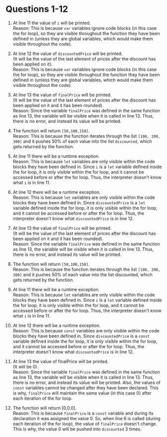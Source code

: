# Questions 1-12
1. At line 11 the value of `i` will be printed.  
   Reason: This is because `var` variables ignore code blocks (in this case the for loop), so they are visible throughout the function they have been defined in (unless they are global variables, which would make them visible throughout the code).

2. At line 12 the value of `discountedPrice` will be printed.  
   (It will be the value of the last element of prices after the discount has been applied on it).  
   Reason: This is because `var` variables ignore code blocks (in this case the for loop), so they are visible throughout the function they have been defined in (unless they are global variables, which would make them visible throughout the code).

3. At line 13 the value of `finalPrice` will be printed.  
   (It will be the value of the last element of prices after the discount has been applied on it and it has been rounded).  
   Reason: Since the variable `finalPrice` was defined in the same function as line 13, the variable will be visible when it is called in line 13. Thus, there is no error, and instead its value will be printed.

4. The function will return `[50,100,150]`.  
   Reason: This is because the function iterates through the list `[100, 200, 300]` and it pushes 50% of each value into the list `discounted`, which gets returned by the function. 

5. At line 11 there will be a runtime exception.  
   Reason: This is because `let` variables are only visible within the code blocks they have been defined in. Since `i` is a `let` variable defined inside the for loop, it is only visible within the for loop, and it cannot be accessed before or after the for loop. Thus, the interpreter doesn't know what `i` is in line 11.

6. At line 12 there will be a runtime exception.  
   Reason: This is because `let` variables are only visible within the code blocks they have been defined in. Since `discountedPrice` is a `let` variable defined inside the for loop, it is only visible within the for loop, and it cannot be accessed before or after the for loop. Thus, the interpreter doesn't know what `discountedPrice` is in line 12.

7. At line 13 the value of `finalPrice` will be printed.  
   (It will be the value of the last element of prices after the discount has been applied on it and it has been rounded).  
   Reason: Since the variable `finalPrice` was defined in the same function as line 13, the variable will be visible when it is called in line 13. Thus, there is no error, and instead its value will be printed.

8. The function will return `[50,100,150]`.  
   Reason: This is because the function iterates through the list `[100, 200, 300]` and it pushes 50% of each value into the list discounted, which gets returned by the function.

9.  At line 11 there will be a runtime exception.  
   Reason: This is because `let` variables are only visible within the code blocks they have been defined in. Since `i` is a `let` variable defined inside the for loop, it is only visible within the for loop, and it cannot be accessed before or after the for loop. Thus, the interpreter doesn't know what `i` is in line 11.

10. At line 12 there will be a runtime exception.  
   Reason: This is because `const` variables are only visible within the code blocks they have been defined in. Since `discountedPrice` is a `const` variable defined inside the for loop, it is only visible within the for loop, and it cannot be accessed before or after the for loop. Thus, the interpreter doesn't know what `discountedPrice` is in line 12.

11. At line 13 the value of finalPrice will be printed.  
    (It will be 0).  
    Reason: Since the variable `finalPrice` was defined in the same function as line 13, the variable will be visible when it is called in line 13. Thus, there is no error, and instead its value will be printed. Also, the values of `const` variables cannot be changed after they have been declared. This is why, `finalPrice` will maintain the same value (in this case 0) after each iteration of the for loop.

12. The function will return [0,0,0].  
    Reason: This is because `finalPrice` is a `const` variable and during its declaration it was assigned the value 0. So, when line 6 is called (during each iteration of the for loop), the value of `finalPrice` doesn't change. This is why, the value 0 will be pushed into `discounted` 3 times.
